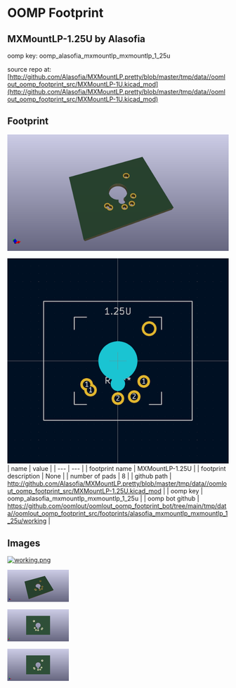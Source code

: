 # OOMP Footprint  
## MXMountLP-1.25U  by Alasofia  
  
oomp key: oomp_alasofia_mxmountlp_mxmountlp_1_25u  
  
source repo at: [http://github.com/Alasofia/MXMountLP.pretty/blob/master/tmp/data//oomlout_oomp_footprint_src/MXMountLP-1U.kicad_mod](http://github.com/Alasofia/MXMountLP.pretty/blob/master/tmp/data//oomlout_oomp_footprint_src/MXMountLP-1U.kicad_mod)  
## Footprint  
  
[![working_kicad_pcb_3d.png](working_kicad_pcb_3d_600.png)](working_kicad_pcb_3d.png)  
  
[![working.png](working_600.png)](working.png)  
| name | value | 
| --- | --- | 
| footprint name | MXMountLP-1.25U | 
| footprint description | None | 
| number of pads | 8 | 
| github path | http://github.com/Alasofia/MXMountLP.pretty/blob/master/tmp/data//oomlout_oomp_footprint_src/MXMountLP-1.25U.kicad_mod | 
| oomp key | oomp_alasofia_mxmountlp_mxmountlp_1_25u | 
| oomp bot github | https://github.com/oomlout/oomlout_oomp_footprint_bot/tree/main/tmp/data//oomlout_oomp_footprint_src/footprints/alasofia_mxmountlp_mxmountlp_1_25u/working | 
## Images  
  
[![working.png](working_140.png)](working.png)  
  
[![working_kicad_pcb_3d.png](working_kicad_pcb_3d_140.png)](working_kicad_pcb_3d.png)  
  
[![working_kicad_pcb_3d_back.png](working_kicad_pcb_3d_back_140.png)](working_kicad_pcb_3d_back.png)  
  
[![working_kicad_pcb_3d_front.png](working_kicad_pcb_3d_front_140.png)](working_kicad_pcb_3d_front.png)  
